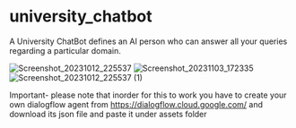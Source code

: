 # university_chatbot
 
A University ChatBot defines an AI person who can answer all your queries regarding
a particular domain.

![Screenshot_20231012_225537](https://github.com/shreyasdhekane/university_chatbot/assets/120110222/c79fa990-5a83-4416-b8db-2b5ebf8b6197)
![Screenshot_20231103_172335](https://github.com/shreyasdhekane/university_chatbot/assets/120110222/8db0f385-53f9-4cb6-b5bc-81d7245c8644)
![Screenshot_20231012_225537 (1)](https://github.com/shreyasdhekane/university_chatbot/assets/120110222/9127b684-a462-452f-86bd-5c1408760599)


Important- please note that inorder for this to work you have to create your own dialogflow agent from https://dialogflow.cloud.google.com/ and download its json file and paste it under assets folder

